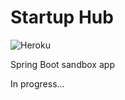 # Startup Hub
![Heroku](http://heroku-badge.herokuapp.com/?app=startup-hub&root=h2console)

Spring Boot sandbox app 

In progress...
